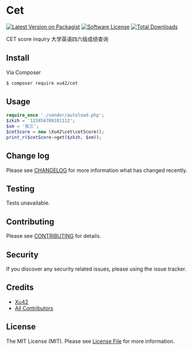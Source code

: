 # Cet

[![Latest Version on Packagist][ico-version]][link-packagist]
[![Software License][ico-license]](LICENSE.md)
[![Total Downloads][ico-downloads]][link-downloads]

CET score inquiry 大学英语四六级成绩查询

## Install

Via Composer

``` bash
$ composer require xu42/cet
```

## Usage

``` php
require_once './vendor/autoload.php';
$zkzh = '123456789101112';
$xm = '张三';
$cetScore = new \Xu42\cet\cetScore();
print_r($cetScore->get($zkzh, $xm));
```

## Change log

Please see [CHANGELOG](CHANGELOG.md) for more information what has changed recently.

## Testing

Tests unavailable.

## Contributing

Please see [CONTRIBUTING](CONTRIBUTING.md) for details.

## Security

If you discover any security related issues, please using the issue tracker.

## Credits

- [Xu42](https://github.com/xu42)
- [All Contributors](https://github.com/xu42/cet/contributors)

## License

The MIT License (MIT). Please see [License File](LICENSE.md) for more information.

[ico-version]: https://img.shields.io/packagist/v/xu42/cet.svg?style=flat-square
[ico-license]: https://img.shields.io/badge/license-MIT-brightgreen.svg?style=flat-square
[ico-downloads]: https://img.shields.io/packagist/dt/xu42/cet.svg?style=flat-square

[link-packagist]: https://packagist.org/packages/xu42/cet
[link-downloads]: https://packagist.org/packages/xu42/cet
[link-author]: https://github.com/xu42
[link-contributors]: ../../contributors
